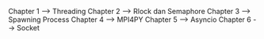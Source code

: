 Chapter 1 --> Threading
Chapter 2 --> Rlock dan Semaphore
Chapter 3 --> Spawning Process
Chapter 4 --> MPI4PY
Chapter 5 --> Asyncio
Chapter 6 --> Socket